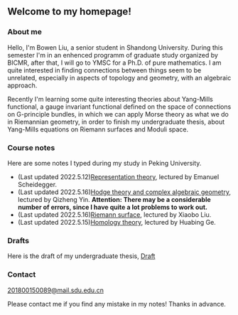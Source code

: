 ## Welcome to my homepage!

### About me
Hello, I'm Bowen Liu, a senior student in Shandong University. During this semester I'm in an enhenced programm of graduate study organized by BICMR, after that, I will go to YMSC for a Ph.D. of pure mathematics. I am quite interested in finding connections between things seem to be unrelated, especially in aspects of topology and geometry, with an algebraic approach. 

Recently I'm learning some quite interesting theories about Yang-Mills functional, a gauge invariant functional defined on the space of connections on G-principle bundles, in which we can apply Morse theory as what we do in Riemannian geometry, in order to finish my undergraduate thesis, about Yang-Mills equations on Riemann surfaces and Moduli space.

### Course notes

Here are some notes I typed during my study in Peking University.
* (Last updated 2022.5.12)[Representation theory](notes/Representation_theory.pdf), lectured by Emanuel Scheidegger.
* (Last updated 2022.5.16)[Hodge theory and complex algebraic geometry](notes/Hodge_theory_and_Complex_Algebraic_Geometry.pdf), lectured by Qizheng Yin.  **Attention: There may be a considerable number of errors, since I have quite a lot problems to work out.**
* (Last updated 2022.5.16)[Riemann surface](notes/Riemann_surface.pdf), lectured by Xiaobo Liu.
* (Last updated 2022.5.15)[Homology theory](notes/homology.pdf), lectured by Huabing Ge.

### Drafts

Here is the draft of my undergraduate thesis, [Draft](notes/Draft.pdf)
### Contact
201800150089@mail.sdu.edu.cn

Please contact me if you find any mistake in my notes! Thanks in advance.
